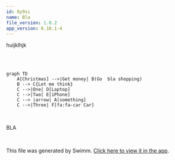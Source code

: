 ```yaml
---
id: 8y9si
name: Bla
file_version: 1.0.2
app_version: 0.10.1-4
---
```


huijklhjk

<br/>

<br/>

<!--MERMAID {width:100}-->
```mermaid
graph TD
    A[Christmas] -->|Get money| B(Go  bla shopping)
    B --> C{Let me think}
    C -->|One| D[Laptop]
    C -->|Two| E[iPhone]
    C --> |arrow| A[something]
    C -->|Three| F[fa:fa-car Car]
```
<!--MCONTENT {content: "graph TD<br/>\nA\\[Christmas\\] \\-\\-\\>|Get money| B(Go bla shopping)<br/>\nB \\-\\-\\> C{Let me think}<br/>\nC \\-\\-\\>|One| D\\[Laptop\\]<br/>\nC \\-\\-\\>|Two| E\\[iPhone\\]<br/>\nC \\-\\-\\> |arrow| A\\[something\\]<br/>\nC \\-\\-\\>|Three| F\\[fa:fa-car Car\\]"} --->

<br/>

BLA

<br/>

This file was generated by Swimm. [Click here to view it in the app](https://swimm-web-app.web.app/repos/ls4DA2fLasmQuEbT4ipw/docs/8y9si).